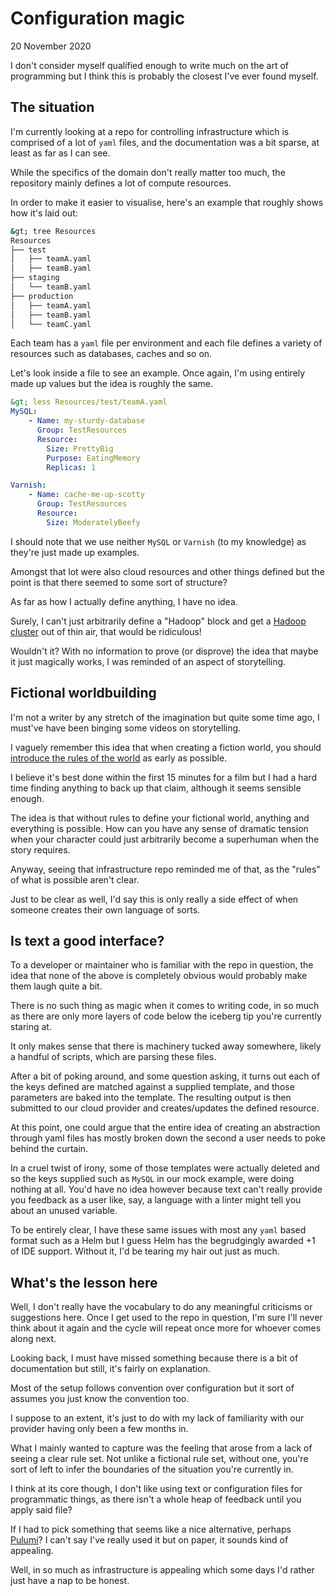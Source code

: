 # Configuration magic
20 November 2020

I don&#39;t consider myself qualified enough to write much on the art of programming but I think this is probably the closest I&#39;ve ever found myself.

## The situation

I&#39;m currently looking at a repo for controlling infrastructure which is comprised of a lot of `yaml` files, and the documentation was a bit sparse, at least as far as I can see.

While the specifics of the domain don&#39;t really matter too much, the repository mainly defines a lot of compute resources.

In order to make it easier to visualise, here&#39;s an example that roughly shows how it&#39;s laid out:

```bash
&gt; tree Resources
Resources
├── test
│   ├── teamA.yaml
│   ├── teamB.yaml
├── staging
│   └── teamB.yaml
├── production
│   ├── teamA.yaml
│   ├── teamB.yaml
│   └── teamC.yaml
```

Each team has a `yaml` file per environment and each file defines a variety of resources such as databases, caches and so on.

Let&#39;s look inside a file to see an example. Once again, I&#39;m using entirely made up values but the idea is roughly the same.

```yaml
&gt; less Resources/test/teamA.yaml
MySQL:
	- Name: my-sturdy-database
	  Group: TestResources
	  Resource:
	  	Size: PrettyBig
		Purpose: EatingMemory
		Replicas: 1

Varnish:
	- Name: cache-me-up-scotty
	  Group: TestResources
	  Resource:
	  	Size: ModeratelyBeefy
```

I should note that we use neither `MySQL` or `Varnish` (to my knowledge) as they&#39;re just made up examples.

Amongst that lot were also cloud resources and other things defined but the point is that there seemed to some sort of structure?

As far as how I actually define anything, I have no idea.

Surely, I can&#39;t just arbitrarily define a &#34;Hadoop&#34; block and get a [Hadoop cluster](https://www.chrisstucchio.com/blog/2013/hadoop_hatred.html) out of thin air, that would be ridiculous!

Wouldn&#39;t it? With no information to prove (or disprove) the idea that maybe it just magically works, I was reminded of an aspect of storytelling.

## Fictional worldbuilding

I&#39;m not a writer by any stretch of the imagination but quite some time ago, I must&#39;ve have been binging some videos on storytelling.

I vaguely remember this idea that when creating a fiction world, you should [introduce the rules of the world](https://kidlit.com/breaking-the-rules-in-world-building/) as early as possible.

I believe it&#39;s best done within the first 15 minutes for a film but I had a hard time finding anything to back up that claim, although it seems sensible enough.

The idea is that without rules to define your fictional world, anything and everything is possible. How can you have any sense of dramatic tension when your character could just arbitrarily become a superhuman when the story requires.

Anyway, seeing that infrastructure repo reminded me of that, as the &#34;rules&#34; of what is possible aren&#39;t clear.

Just to be clear as well, I&#39;d say this is only really a side effect of when someone creates their own language of sorts.

## Is text a good interface?

To a developer or maintainer who is familiar with the repo in question, the idea that none of the above is completely obvious would probably make them laugh quite a bit.

There is no such thing as magic when it comes to writing code, in so much as there are only more layers of code below the iceberg tip you&#39;re currently staring at.

It only makes sense that there is machinery tucked away somewhere, likely a handful of scripts, which are parsing these files.

After a bit of poking around, and some question asking, it turns out each of the keys defined are matched against a supplied template, and those parameters are baked into the template. The resulting output is then submitted to our cloud provider and creates/updates the defined resource.

At this point, one could argue that the entire idea of creating an abstraction through yaml files has mostly broken down the second a user needs to poke behind the curtain.

In a cruel twist of irony, some of those templates were actually deleted and so the keys supplied such as `MySQL` in our mock example, were doing nothing at all. You&#39;d have no idea however because text can&#39;t really provide you feedback as a user like, say, a language with a linter might tell you about an unused variable.

To be entirely clear, I have these same issues with most any `yaml` based format such as a Helm but I guess Helm has the begrudgingly awarded &#43;1 of IDE support. Without it, I&#39;d be tearing my hair out just as much.

## What&#39;s the lesson here

Well, I don&#39;t really have the vocabulary to do any meaningful criticisms or suggestions here. Once I get used to the repo in question, I&#39;m sure I&#39;ll never think about it again and the cycle will repeat once more for whoever comes along next.

Looking back, I must have missed something because there is a bit of documentation but still, it&#39;s fairly on explanation.

Most of the setup follows convention over configuration but it sort of assumes you just know the convention too.

I suppose to an extent, it&#39;s just to do with my lack of familiarity with our provider having only been a few months in.

What I mainly wanted to capture was the feeling that arose from a lack of seeing a clear rule set. Not unlike a fictional rule set, without one, you&#39;re sort of left to infer the boundaries of the situation you&#39;re currently in.

I think at its core though, I don&#39;t like using text or configuration files for programmatic things, as there isn&#39;t a whole heap of feedback until you apply said file?

If I had to pick something that seems like a nice alternative, perhaps [Pulumi](https://www.pulumi.com/product/#sdk)? I can&#39;t say I&#39;ve really used it but on paper, it sounds kind of appealing.

Well, in so much as infrastructure is appealing which some days I&#39;d rather just have a nap to be honest.
